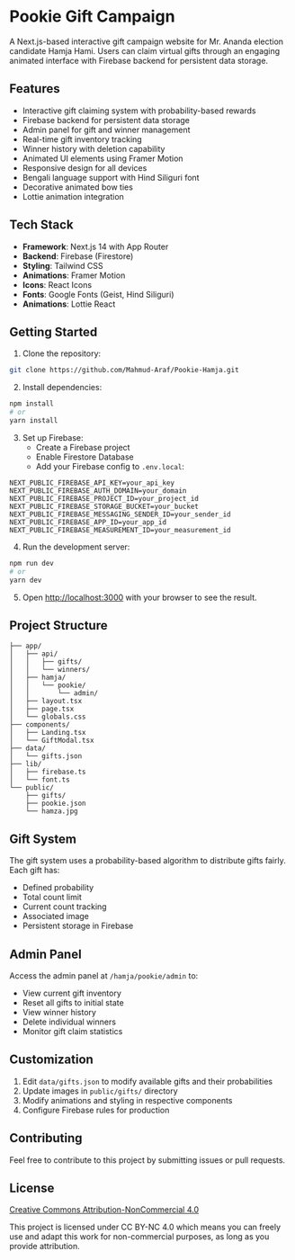 # Pookie Gift Campaign

A Next.js-based interactive gift campaign website for Mr. Ananda election candidate Hamja Hami. Users can claim virtual gifts through an engaging animated interface with Firebase backend for persistent data storage.

## Features

- Interactive gift claiming system with probability-based rewards
- Firebase backend for persistent data storage
- Admin panel for gift and winner management
- Real-time gift inventory tracking
- Winner history with deletion capability
- Animated UI elements using Framer Motion
- Responsive design for all devices
- Bengali language support with Hind Siliguri font
- Decorative animated bow ties
- Lottie animation integration

## Tech Stack

- **Framework**: Next.js 14 with App Router
- **Backend**: Firebase (Firestore)
- **Styling**: Tailwind CSS
- **Animations**: Framer Motion
- **Icons**: React Icons
- **Fonts**: Google Fonts (Geist, Hind Siliguri)
- **Animations**: Lottie React

## Getting Started

1. Clone the repository:
```bash
git clone https://github.com/Mahmud-Araf/Pookie-Hamja.git
```

2. Install dependencies:
```bash
npm install
# or
yarn install
```

3. Set up Firebase:
   - Create a Firebase project
   - Enable Firestore Database
   - Add your Firebase config to `.env.local`:
```env
NEXT_PUBLIC_FIREBASE_API_KEY=your_api_key
NEXT_PUBLIC_FIREBASE_AUTH_DOMAIN=your_domain
NEXT_PUBLIC_FIREBASE_PROJECT_ID=your_project_id
NEXT_PUBLIC_FIREBASE_STORAGE_BUCKET=your_bucket
NEXT_PUBLIC_FIREBASE_MESSAGING_SENDER_ID=your_sender_id
NEXT_PUBLIC_FIREBASE_APP_ID=your_app_id
NEXT_PUBLIC_FIREBASE_MEASUREMENT_ID=your_measurement_id
```

4. Run the development server:
```bash
npm run dev
# or
yarn dev
```

5. Open [http://localhost:3000](http://localhost:3000) with your browser to see the result.

## Project Structure

```
├── app/
│   ├── api/
│   │   ├── gifts/
│   │   └── winners/
│   ├── hamja/
│   │   └── pookie/
│   │       └── admin/
│   ├── layout.tsx
│   ├── page.tsx
│   └── globals.css
├── components/
│   ├── Landing.tsx
│   └── GiftModal.tsx
├── data/
│   └── gifts.json
├── lib/
│   ├── firebase.ts
│   └── font.ts
└── public/
    ├── gifts/
    ├── pookie.json
    └── hamza.jpg
```

## Gift System

The gift system uses a probability-based algorithm to distribute gifts fairly. Each gift has:
- Defined probability
- Total count limit
- Current count tracking
- Associated image
- Persistent storage in Firebase

## Admin Panel

Access the admin panel at `/hamja/pookie/admin` to:
- View current gift inventory
- Reset all gifts to initial state
- View winner history
- Delete individual winners
- Monitor gift claim statistics

## Customization

1. Edit `data/gifts.json` to modify available gifts and their probabilities
2. Update images in `public/gifts/` directory
3. Modify animations and styling in respective components
4. Configure Firebase rules for production

## Contributing

Feel free to contribute to this project by submitting issues or pull requests.

## License

[Creative Commons Attribution-NonCommercial 4.0](LICENSE)

This project is licensed under CC BY-NC 4.0 which means you can freely use and adapt this work for non-commercial purposes, as long as you provide attribution.

